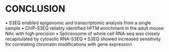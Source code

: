 # CONCLUSION
•	S3EQ enabled epigenomic and transcriptomic analysis from a single sample
•	ChIP-S3EQ reliably identified hPTM enrichment in the adult mouse NAc with high precision
•	Spliceosome of whole cell RNA-seq was closely recapitulated by cytosolic RNA-S3EQ
•	S3EQ showed increased sensitivity for correlating chromatin modifications with gene expression
